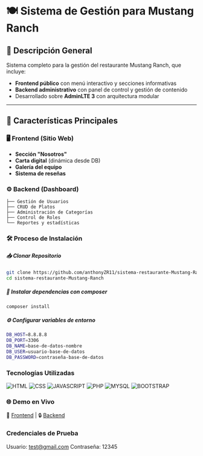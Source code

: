 # 🍽️ Sistema de Gestión para Mustang Ranch  

## 📌 Descripción General  
Sistema completo para la gestión del restaurante Mustang Ranch, que incluye:  
- **Frontend público** con menú interactivo y secciones informativas  
- **Backend administrativo** con panel de control y gestión de contenido  
- Desarrollado sobre **AdminLTE 3** con arquitectura modular  

---

## 🌟 Características Principales  

### 🖥️ Frontend (Sitio Web)  
- **Sección "Nosotros"**  
- **Carta digital** (dinámica desde DB)   
- **Galería del equipo**  
- **Sistema de reseñas**  

### ⚙️ Backend (Dashboard)  
```text
├── Gestión de Usuarios  
├── CRUD de Platos  
├── Administración de Categorías  
├── Control de Roles  
└── Reportes y estadísticas 
```
### 🛠️ **Proceso de Instalación**

##### 📥 **Clonar Repositorio**
```bash
git clone https://github.com/anthonyZR11/sistema-restaurante-Mustang-Ranch.git
cd sistema-restaurante-Mustang-Ranch
```

##### 🎻 **Instalar dependencias con composer**
```bash
composer install
```

##### ⚙️ **Configurar variables de entorno**
```bash
DB_HOST=8.8.8.8
DB_PORT=3306
DB_NAME=base-de-datos-nombre
DB_USER=usuario-base-de-datos
DB_PASSWORD=contraseña-base-de-datos
```

### Tecnologías Utilizadas
![HTML](https://img.shields.io/badge/HTML5-white?style=for-the-badge&logo=html5&logoColor=white&color=orange)
![CSS](https://img.shields.io/badge/CSS3-white?style=for-the-badge&logo=css3&logoColor=white&color=blue)
![JAVASCRIPT](https://img.shields.io/badge/JAVASCRIPT-F7DF1E?style=for-the-badge&logo=javascript&logoColor=black)
![PHP](https://img.shields.io/badge/PHP-F7DF1E?style=for-the-badge&logo=php&logoColor=white&color=%23777BB4)
![MYSQL](https://img.shields.io/badge/MYSQL-F7DF1E?style=for-the-badge&logo=mysql&logoColor=white&color=%234479A1)
![BOOTSTRAP](https://img.shields.io/badge/BOOTSTRAP-F7DF1E?style=for-the-badge&logo=bootstrap&logoColor=white&color=%237952B3)


### 🌐 Demo en Vivo 
🔗 [Frontend](https://mustang-ranch.darkwolfz.duckdns.org) | 🔒 [Backend](https://mustang-ranch.darkwolfz.duckdns.org/admin) 

### Credenciales de Prueba
Usuario: test@gmail.com
Contraseña: 12345
